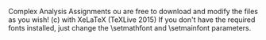 Complex Analysis Assignments
ou are free to download and modify the files as you wish! 
(c) with XeLaTeX (TeXLive 2015) 
If you don't have the required fonts installed, just change
the \setmathfont and \setmainfont parameters.
